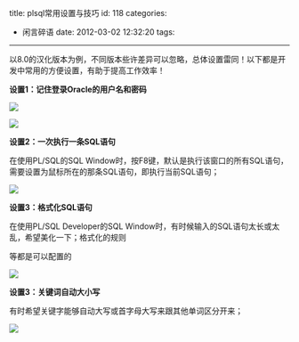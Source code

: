 title: plsql常用设置与技巧
id: 118
categories:
  - 闲言碎语
date: 2012-03-02 12:32:20
tags:
---

以8.0的汉化版本为例，不同版本些许差异可以忽略，总体设置雷同！以下都是开发中常用的方便设置，有助于提高工作效率！

**设置1：记住登录Oracle的用户名和密码**

![](http://m3.img.libdd.com/farm5/2012/0821/18/A98DF3169ED8A2A1F549F65CCD3FB36AD912875EF698_307_72.GIF)</img>

![](http://m1.img.libdd.com/farm4/2012/0821/18/A1CB6B9FA3D5214616F102D01AD112B499A1C005049E_718_487.GIF)</img>

**设置2：一次执行一条SQL语句**

在使用PL/SQL的SQL Window时，按F8键，默认是执行该窗口的所有SQL语句，需要设置为鼠标所在的那条SQL语句，即执行当前SQL语句；

![](http://m1.img.libdd.com/farm4/2012/0821/18/8AD060C5F6652C1B32267236EBBC47F1BBD0EF05049E_718_479.GIF)</img>

**设置3：格式化SQL语句**

在使用PL/SQL Developer的SQL Window时，有时候输入的SQL语句太长或太乱，希望美化一下；格式化的规则

等都是可以配置的

![](http://m1.img.libdd.com/farm4/2012/0821/18/7D1AA4661926F6564432E02742C491F1627D6305049E_721_483.GIF)</img>

**设置3：关键词自动大小写**

有时希望关键字能够自动大写或首字母大写来跟其他单词区分开来；

![](http://m1.img.libdd.com/farm5/2012/0821/18/8D02A193EE1A0916471318065DE07A8DEDD55705049E_714_484.GIF)</img>